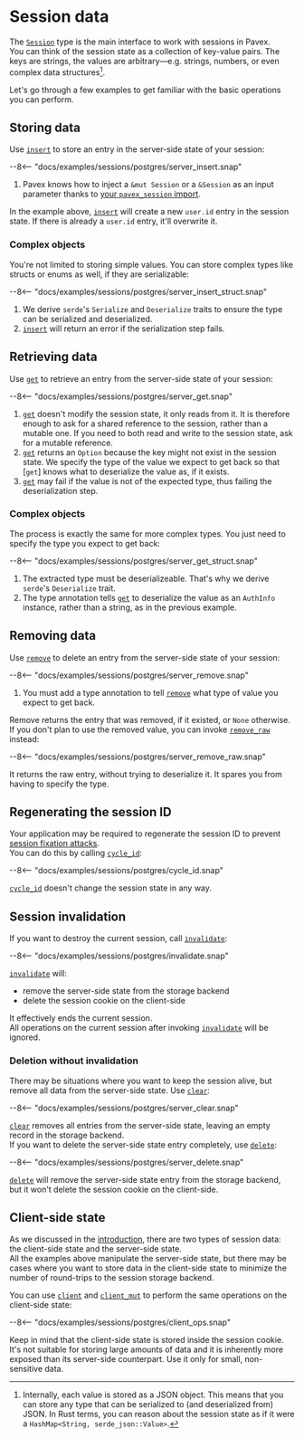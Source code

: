 # Session data

The [`Session`][Session] type is the main interface to work with sessions in Pavex.\
You can think of the session state as a collection of key-value pairs. The keys are strings, the values are
arbitrary—e.g. strings, numbers, or even complex data structures[^internal-representation].

Let's go through a few examples to get familiar with the basic operations you can perform.

## Storing data

Use [`insert`][insert] to store an entry in the server-side state of your session:

--8<-- "docs/examples/sessions/postgres/server_insert.snap"

1. Pavex knows how to inject a `&mut Session` or a `&Session` as an input parameter
   thanks to [your `pavex_session` import](installation.md#blueprint).

In the example above, [`insert`][insert] will create a new `user.id` entry in the session state.
If there is already a `user.id` entry, it'll overwrite it.

### Complex objects

You're not limited to storing simple values. You can store complex types like structs
or enums as well, if they are serializable:

--8<-- "docs/examples/sessions/postgres/server_insert_struct.snap"

1. We derive `serde`'s `Serialize` and `Deserialize` traits to ensure the type
   can be serialized and deserialized.
2. [`insert`][insert] will return an error if the serialization step fails.

## Retrieving data

Use [`get`][get] to retrieve an entry from the server-side state of your session:

--8<-- "docs/examples/sessions/postgres/server_get.snap"

1. [`get`][get] doesn't modify the session state, it only reads from it.
   It is therefore enough to ask for a shared reference to the session,
   rather than a mutable one.
   If you need to both read and write to the session state, ask for a mutable reference.
2. [`get`][get] returns an `Option` because the key might not exist in the session state.
   We specify the type of the value we expect to get back so that [`get`]
   knows what to deserialize the value as, if it exists.
3. [`get`][get] may fail if the value is not of the expected type, thus failing
   the deserialization step.

### Complex objects

The process is exactly the same for more complex types. You just need to specify the type
you expect to get back:

--8<-- "docs/examples/sessions/postgres/server_get_struct.snap"

1. The extracted type must be deserializeable. That's why we derive `serde`'s `Deserialize` trait.
2. The type annotation tells [`get`][get] to deserialize the value as an `AuthInfo` instance,
   rather than a string, as in the previous example.

## Removing data

Use [`remove`][remove] to delete an entry from the server-side state of your session:

--8<-- "docs/examples/sessions/postgres/server_remove.snap"

1. You must add a type annotation to tell [`remove`][remove] what type of value you expect to get back.

Remove returns the entry that was removed, if it existed, or `None` otherwise.\
If you don't plan to use the removed value, you can invoke [`remove_raw`][remove_raw] instead:

--8<-- "docs/examples/sessions/postgres/server_remove_raw.snap"

It returns the raw entry, without trying to deserialize it. It spares you from having to specify the type.

## Regenerating the session ID

Your application may be required to regenerate the session ID
to prevent [session fixation attacks](https://owasp.org/www-community/attacks/Session_fixation).\
You can do this by calling [`cycle_id`][cycle_id]:

--8<-- "docs/examples/sessions/postgres/cycle_id.snap"

[`cycle_id`][cycle_id] doesn't change the session state in any way.

## Session invalidation

If you want to destroy the current session, call [`invalidate`][invalidate]:

--8<-- "docs/examples/sessions/postgres/invalidate.snap"

[`invalidate`][invalidate] will:

- remove the server-side state from the storage backend
- delete the session cookie on the client-side

It effectively ends the current session.\
All operations on the current session after invoking [`invalidate`][invalidate] will be ignored.

### Deletion without invalidation

There may be situations where you want to keep the session alive, but remove all data
from the server-side state. Use [`clear`][clear]:

--8<-- "docs/examples/sessions/postgres/server_clear.snap"

[`clear`][clear] removes all entries from the server-side state, leaving an empty record
in the storage backend.\
If you want to delete the server-side state entry completely, use [`delete`][delete]:

--8<-- "docs/examples/sessions/postgres/server_delete.snap"

[`delete`][delete] will remove the server-side state entry from the storage backend, but it won't
delete the session cookie on the client-side.

## Client-side state

As we discussed in the [introduction](index.md#anatomy-of-a-session), there are two types of session data:
the client-side state and the server-side state.\
All the examples above manipulate the server-side state, but there may be cases where you want to
store data in the client-side state to minimize the number of round-trips to the session storage
backend.

You can use [`client`][client] and [`client_mut`][client_mut] to perform the same operations on the client-side state:

--8<-- "docs/examples/sessions/postgres/client_ops.snap"

Keep in mind that the client-side state is stored inside the session cookie.\
It's not suitable for storing large amounts of data and it is inherently more exposed than its
server-side counterpart. Use it only for small, non-sensitive data.

[^internal-representation]: Internally, each value is stored as a JSON object. This means that
    you can store any type that can be serialized to (and deserialized from) JSON. In Rust terms,
    you can reason about the session state as if it were a `HashMap<String, serde_json::Value>`.

[Session]: /api_reference/pavex_session/struct.Session.html
[delete]: /api_reference/pavex_session/struct.Session.html#method.delete
[cycle_id]: /api_reference/pavex_session/struct.Session.html#method.cycle_id
[invalidate]: /api_reference/pavex_session/struct.Session.html#method.invalidate
[client]: /api_reference/pavex_session/struct.Session.html#method.client
[client_mut]: /api_reference/pavex_session/struct.Session.html#method.client_mut
[clear]: /api_reference/pavex_session/struct.Session.html#method.clear
[insert]: /api_reference/pavex_session/struct.Session.html#method.insert
[remove]: /api_reference/pavex_session/struct.Session.html#method.remove
[remove_raw]: /api_reference/pavex_session/struct.Session.html#method.remove_raw
[get]: /api_reference/pavex_session/struct.Session.html#method.get
